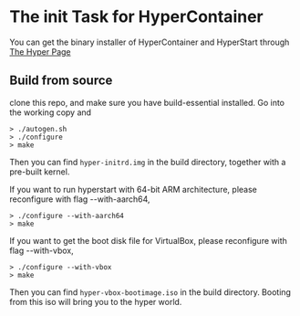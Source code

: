 # The init Task for HyperContainer

You can get the binary installer of HyperContainer and HyperStart through [The Hyper Page](https://github.com/hyperhq/hyperd)

## Build from source 

clone this repo, and make sure you have build-essential installed. Go into the working copy and

    > ./autogen.sh
    > ./configure
    > make

Then you can find `hyper-initrd.img` in the build directory, together with a pre-built kernel.

If you want to run hyperstart with 64-bit ARM architecture, please reconfigure with flag --with-aarch64,

    > ./configure --with-aarch64
    > make

If you want to get the boot disk file for VirtualBox, please reconfigure with flag --with-vbox,

    > ./configure --with-vbox
    > make

Then you can find `hyper-vbox-bootimage.iso` in the build directory. Booting from this iso will
bring you to the hyper world.
